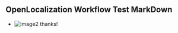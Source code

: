 ## OpenLocalization Workflow Test MarkDown
* ![image2](.\597d8a5d-c35c-40c9-b0bc-7aa8ba80b552.png) 
thanks!